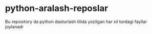 # python-aralash-reposlar
Bu repository da python dasturlash tilida yozilgan har xil turdagi fayllar joylanadi
